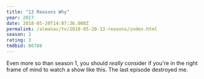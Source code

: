 ```yaml
---
title: "13 Reasons Why"
year: 2017
date: 2018-05-20T14:07:36.000Z
permalink: /almanac/tv/2018-05-20-13-reasons/index.html
season: 2
rating: 3
tmdbid: 66788
---
```


Even more so than season 1, you should _really_ consider if you're in the right frame of mind to watch a show like this. The last episode destroyed me.